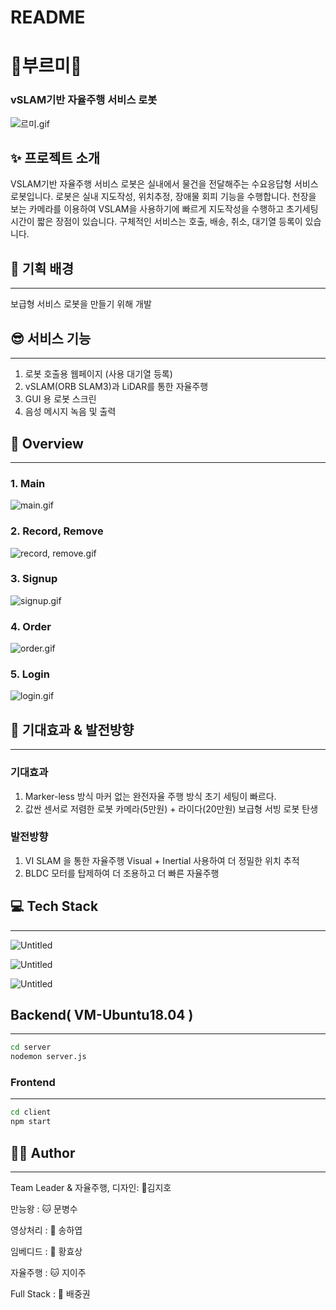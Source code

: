 # README

# 🐢부르미🐢

### vSLAM기반 자율주행 서비스 로봇

![르미.gif](README%202a7a1a9dd4f74ef5b027e38d6bc839c6/%25EB%25A5%25B4%25EB%25AF%25B8.gif)

## ✨ 프로젝트 소개

VSLAM기반 자율주행 서비스 로봇은 실내에서 물건을 전달해주는 수요응답형 서비스 로봇입니다. 로봇은 실내 지도작성, 위치추정, 장애물 회피 기능을 수행합니다. 천장을 보는 카메라를 이용하여 VSLAM을 사용하기에 빠르게 지도작성을 수행하고 초기세팅시간이 짧은 장점이 있습니다. 구체적인 서비스는 호출, 배송, 취소, 대기열 등록이 있습니다.

## 🙂 기획 배경

---

보급형 서비스 로봇을 만들기 위해 개발

## 😎 서비스 기능

---

1. 로봇 호출용 웹페이지 (사용 대기열 등록)
2. vSLAM(ORB SLAM3)과 LiDAR를 통한 자율주행
3. GUI 용 로봇 스크린
4. 음성 메시지 녹음 및 출력

## 👀 Overview

---

### 1. Main

![main.gif](README%202a7a1a9dd4f74ef5b027e38d6bc839c6/main.gif)

### 2. Record, Remove

![record, remove.gif](README%202a7a1a9dd4f74ef5b027e38d6bc839c6/record_remove.gif)

### 3. Signup

![signup.gif](README%202a7a1a9dd4f74ef5b027e38d6bc839c6/signup.gif)

### 4. Order

![order.gif](README%202a7a1a9dd4f74ef5b027e38d6bc839c6/order.gif)

### 5. Login

![login.gif](README%202a7a1a9dd4f74ef5b027e38d6bc839c6/login.gif)

## 🦄 기대효과 & 발전방향

---

### 기대효과

1. Marker-less 방식
마커 없는 완전자율 주행 방식
초기 세팅이 빠르다.
2. 값싼 센서로 저렴한 로봇
카메라(5만원) + 라이다(20만원)
보급형 서빙 로봇 탄생

### 발전방향

1. VI SLAM 을 통한 자율주행
Visual + Inertial 사용하여 더 정밀한 위치 추적
2. BLDC 모터를 탑제하여 더 조용하고 더 빠른 자율주행

## 💻 Tech Stack

---

![Untitled](README%202a7a1a9dd4f74ef5b027e38d6bc839c6/Untitled.png)

![Untitled](README%202a7a1a9dd4f74ef5b027e38d6bc839c6/Untitled%201.png)

![Untitled](README%202a7a1a9dd4f74ef5b027e38d6bc839c6/Untitled%202.png)

## Backend( VM-Ubuntu18.04 )

---

```bash
cd server
nodemon server.js
```

### Frontend

---

```bash
cd client
npm start
```

## 🤼‍♂️ Author

---

Team Leader & 자율주행, 디자인: 🐯김지호

만능왕 : 🐱 문병수

영상처리 : 🐶 송하엽

임베디드 : 🐺 황효상

자율주행 : 🐱 지이주

Full Stack : 🦁 배중권